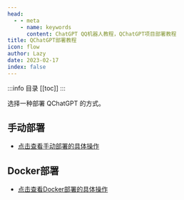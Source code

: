 ```yaml
---
head:
  - - meta
    - name: keywords
      content: ChatGPT QQ机器人教程，QChatGPT项目部署教程
title: QChatGPT部署教程
icon: flow
author: Lazy
date: 2023-02-17
index: false
---
```

:::info 目录
[[toc]]
:::

选择一种部署 QChatGPT 的方式。

## 手动部署

- [<HopeIcon icon="support" size="1.2em"/> 点击查看手动部署的具体操作](manual.md)

## Docker部署

- [<HopeIcon icon="support" size="1.2em"/> 点击查看Docker部署的具体操作](docker.md)
